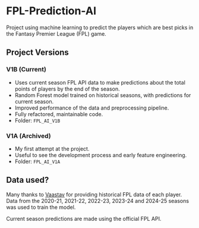# FPL-Prediction-AI
Project using machine learning to predict the players which are best picks in the Fantasy Premier League (FPL) game.

## Project Versions

### V1B (Current)
- Uses current season FPL API data to make predictions about the total points of players by the end of the season.
- Random Forest model trained on historical seasons, with predictions for current season.
- Improved performance of the data and preprocessing pipeline.
- Fully refactored, maintainable code.
- Folder: `FPL_AI_V1B`

### V1A (Archived)
- My first attempt at the project.
- Useful to see the development process and early feature engineering.
- Folder: `FPL_AI_V1A`


## Data used?
Many thanks to [Vaastav](https://github.com/vaastav/Fantasy-Premier-League) for providing historical FPL data of each player.  
Data from the 2020-21, 2021-22, 2022-23, 2023-24 and 2024-25 seasons was used to train the model.  

Current season predictions are made using the official FPL API.